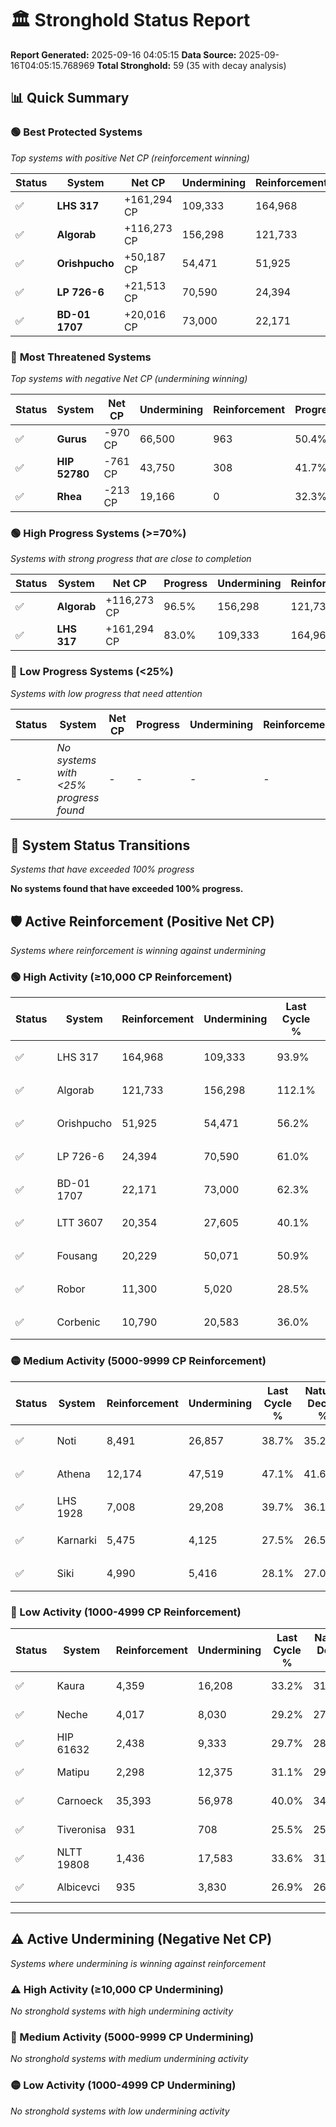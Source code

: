 # 🏛️ Stronghold Status Report

**Report Generated:** 2025-09-16 04:05:15
**Data Source:** 2025-09-16T04:05:15.768969
**Total Stronghold:** 59 (35 with decay analysis)

## 📊 Quick Summary

### 🟢 **Best Protected Systems**
*Top systems with positive Net CP (reinforcement winning)*

| Status | System | Net CP | Undermining | Reinforcement | Progress |
|--------|--------|--------|-------------|---------------|----------|
| ✅ | **LHS 317** | +161,294 CP | 109,333 | 164,968 | 83.0% |
| ✅ | **Algorab** | +116,273 CP | 156,298 | 121,733 | 96.5% |
| ✅ | **Orishpucho** | +50,187 CP | 54,471 | 51,925 | 50.8% |
| ✅ | **LP 726-6** | +21,513 CP | 70,590 | 24,394 | 53.9% |
| ✅ | **BD-01 1707** | +20,016 CP | 73,000 | 22,171 | 55.0% |

### 🔴 **Most Threatened Systems**
*Top systems with negative Net CP (undermining winning)*

| Status | System | Net CP | Undermining | Reinforcement | Progress |
|--------|--------|--------|-------------|---------------|----------|
| ✅ | **Gurus** | -970 CP | 66,500 | 963 | 50.4% |
| ✅ | **HIP 52780** | -761 CP | 43,750 | 308 | 41.7% |
| ✅ | **Rhea** | -213 CP | 19,166 | 0 | 32.3% |

### 🟢 **High Progress Systems (>=70%)**
*Systems with strong progress that are close to completion*

| Status | System | Net CP | Progress | Undermining | Reinforcement |
|--------|--------|--------|----------|-------------|---------------|
| ✅ | **Algorab** | +116,273 CP | 96.5% | 156,298 | 121,733 |
| ✅ | **LHS 317** | +161,294 CP | 83.0% | 109,333 | 164,968 |

### 🔴 **Low Progress Systems (<25%)**
*Systems with low progress that need attention*

| Status | System | Net CP | Progress | Undermining | Reinforcement |
|--------|--------|--------|----------|-------------|---------------|
| - | *No systems with <25% progress found* | - | - | - | - |
## 🔄 System Status Transitions
*Systems that have exceeded 100% progress*

**No systems found that have exceeded 100% progress.**

## 🛡️ Active Reinforcement (Positive Net CP)
*Systems where reinforcement is winning against undermining*

### 🟢 High Activity (≥10,000 CP Reinforcement)

| Status | System | Reinforcement | Undermining | Last Cycle % | Natural Decay % | Current Progress % | Current CP | Net CP | Activity |
|--------|--------|---------------|-------------|--------------|-----------------|-------------------|------------|--------|----------|
| ✅ | LHS 317 | 164,968 | 109,333 | 93.9% | 66.87% | 83.0% | 830,000 | +161,294 | 🟢 High Reinforcement |
| ✅ | Algorab | 121,733 | 156,298 | 112.1% | 84.87% | 96.5% | 965,000 | +116,273 | 🟢 High Reinforcement |
| ✅ | Orishpucho | 51,925 | 54,471 | 56.2% | 45.78% | 50.8% | 508,000 | +50,187 | 🟢 High Reinforcement |
| ✅ | LP 726-6 | 24,394 | 70,590 | 61.0% | 51.75% | 53.9% | 539,000 | +21,513 | 🟢 High Reinforcement |
| ✅ | BD-01 1707 | 22,171 | 73,000 | 62.3% | 53.00% | 55.0% | 550,000 | +20,016 | 🟢 High Reinforcement |
| ✅ | LTT 3607 | 20,354 | 27,605 | 40.1% | 35.37% | 37.3% | 373,000 | +19,342 | 🟢 High Reinforcement |
| ✅ | Fousang | 20,229 | 50,071 | 50.9% | 44.05% | 45.9% | 458,999 | +18,536 | 🟢 High Reinforcement |
| ✅ | Robor | 11,300 | 5,020 | 28.5% | 26.85% | 28.0% | 280,000 | +11,502 | 🟢 High Reinforcement |
| ✅ | Corbenic | 10,790 | 20,583 | 36.0% | 32.85% | 33.9% | 338,999 | +10,489 | 🟢 High Reinforcement |

### 🟡 Medium Activity (5000-9999 CP Reinforcement)

| Status | System | Reinforcement | Undermining | Last Cycle % | Natural Decay % | Current Progress % | Current CP | Net CP | Activity |
|--------|--------|---------------|-------------|--------------|-----------------|-------------------|------------|--------|----------|
| ✅ | Noti | 8,491 | 26,857 | 38.7% | 35.22% | 36.0% | 360,000 | +7,849 | 🟡 Medium Reinforcement |
| ✅ | Athena | 12,174 | 47,519 | 47.1% | 41.61% | 42.3% | 423,000 | +6,915 | 🟡 Medium Reinforcement |
| ✅ | LHS 1928 | 7,008 | 29,208 | 39.7% | 36.16% | 36.8% | 368,000 | +6,389 | 🟡 Medium Reinforcement |
| ✅ | Karnarki | 5,475 | 4,125 | 27.5% | 26.52% | 27.1% | 271,000 | +5,755 | 🟡 Medium Reinforcement |
| ✅ | Siki | 4,990 | 5,416 | 28.1% | 27.07% | 27.6% | 276,000 | +5,338 | 🟡 Medium Reinforcement |

### 🔴 Low Activity (1000-4999 CP Reinforcement)

| Status | System | Reinforcement | Undermining | Last Cycle % | Natural Decay % | Current Progress % | Current CP | Net CP | Activity |
|--------|--------|---------------|-------------|--------------|-----------------|-------------------|------------|--------|----------|
| ✅ | Kaura | 4,359 | 16,208 | 33.2% | 31.18% | 31.6% | 316,000 | +4,232 | 🔵 Low Reinforcement |
| ✅ | Neche | 4,017 | 8,030 | 29.2% | 27.99% | 28.4% | 284,000 | +4,076 | 🔵 Low Reinforcement |
| ✅ | HIP 61632 | 2,438 | 9,333 | 29.7% | 28.54% | 28.8% | 288,000 | +2,575 | 🔵 Low Reinforcement |
| ✅ | Matipu | 2,298 | 12,375 | 31.1% | 29.68% | 29.9% | 299,000 | +2,238 | 🔵 Low Reinforcement |
| ✅ | Carnoeck | 35,393 | 56,978 | 40.0% | 34.11% | 34.3% | 343,000 | +1,866 | 🔵 Low Reinforcement |
| ✅ | Tiveronisa | 931 | 708 | 25.5% | 25.26% | 25.4% | 254,000 | +1,444 | 🔵 Low Reinforcement |
| ✅ | NLTT 19808 | 1,436 | 17,583 | 33.6% | 31.68% | 31.8% | 318,000 | +1,197 | 🔵 Low Reinforcement |
| ✅ | Albicevci | 935 | 3,830 | 26.9% | 26.38% | 26.5% | 265,000 | +1,158 | 🔵 Low Reinforcement |


---

## ⚠️ Active Undermining (Negative Net CP)
*Systems where undermining is winning against reinforcement*

### ⚠️ High Activity (≥10,000 CP Undermining)

*No stronghold systems with high undermining activity*

### 🔶 Medium Activity (5000-9999 CP Undermining)

*No stronghold systems with medium undermining activity*

### 🟡 Low Activity (1000-4999 CP Undermining)

*No stronghold systems with low undermining activity*
